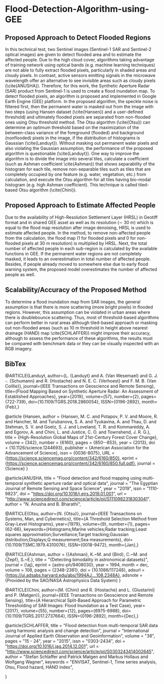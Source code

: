 # Flood-Detection-Algorithm-using-GEE


## Proposed Approach to Detect Flooded Regions
In this technical test, two Sentinel images (Sentinel-1 SAR and Sentinel-2 optical images) are given to detect flooded area and to estimate the affected people. Due to the high cloud cover, algorithms taking advantage of training network using optical bands (e.g. machine learning techniques) are not able to fully extract flooded pixels, particularly in shaded areas and cloudy pixels. In contrast, active sensors emitting signals in the microwave wavelength offer an alternative to see invisible areas such as cloudy pixels (\cite{ANUSHA}). Therefore, for this work, the Synthetic Aperture Radar (SAR) product from Sentinel-1 is used to create a flood inundation map. To detect flooded pixels, an algorithm is proposed and implemented in Google Earth Engine (GEE) platform. In the proposed algorithm, the speckle noise is filtered first, then the permanent water is masked out from the image with two steps (using Hansen dataset (\cite{Hansen}) and a user-defined threshold) and ultimately flooded pixels are separated from non-flooded ones using Otsu threshold method. The Otsu algorithm (\cite{Otsu}) can determine an optimum threshold based on the maximization of the between-class variance of the foreground (flooded) and background (nonflooded) pixels in the image, if the distribution of histograms is Gaussian (\cite{Landuyt}). Without masking out permanent water pixels and also violating the Gaussian assumption, the performance of the proposed algorithm is questionable (\cite{Landuyt}). One way to improve the algorithm is to divide the image into several tiles, calculate a coefficient (such as Ashman coefficient \cite{Ashman}) that shows separability of the histogram for each tile, remove non-separable tiles such as tiles that are completely occupied by one feature (e.g. water, vegetation, etc.) from calculation, and execute the Otsu algorithm for all tiles having bio-modal histogram (e.g. high Ashman coefficient). This technique is called tiled-based Otsu algorithm (\cite{Chini}).      


## Proposed Approach to Estimate Affected People
Due to the availability of High-Resolution Settlement Layer (HRSL) in Geotiff format and in shared GEE asset as well as its resolution ($\sim$ 30 m) which is equal to the flood map resolution after image denoising, HRSL is used to estimate affected people. In the method, to remove non-affected people from the calculation, the flood map (1 for flooded pixels and 0 for non-flooded pixels at 30 m resolution) is multiplied by HRSL. Next, the total number of affected people in each sub-region is calculated by the available functions in GEE. If the permanent water regions are not completely masked, it leads to an overestimation in total number of affected people. Besides, if people already moved to somewhere else due to early flood warning system, the proposed model overestimates the number of affected people as well.         


## Scalability/Accuracy of the Proposed Method
To determine a flood inundation map from SAR images, the general assumption is that there is more scattering (more bright pixels) in flooded regions. However, this assumption can be violated in urban areas where there is doublebounce scattering. Thus, most of threshold-based algorithms can perform better in rural areas although tiled-based approach or masking out non-flooded areas (such as 10 m threshold in height above nearest drainage (HAND) map \cite{SCHLAFFER}) might improve their accuracy, although to assess the performance of these algorithms, the results must be compared with benchmark data or they can be visually inspected with an RGB imagery.


## BibTex
@ARTICLE{Landuyt, 
author={L. {Landuyt} and A. {Van Wesemael} and G. J. -. {Schumann} and R. {Hostache} and N. E. C. {Verhoest} and F. M. B. {Van Coillie}}, 
journal={IEEE Transactions on Geoscience and Remote Sensing}, 
title={Flood Mapping Based on Synthetic Aperture Radar: An Assessment of Established Approaches}, 
year={2019}, 
volume={57}, 
number={2}, 
pages={722-739}, 
doi={10.1109/TGRS.2018.2860054}, 
ISSN={0196-2892}, 
month={Feb},}


@article {Hansen,
author = {Hansen, M. C. and Potapov, P. V. and Moore, R. and Hancher, M. and Turubanova, S. A. and Tyukavina, A. and Thau, D. and Stehman, S. V. and Goetz, S. J. and Loveland, T. R. and Kommareddy, A. and Egorov, A. and Chini, L. and Justice, C. O. and Townshend, J. R. G.},
title = {High-Resolution Global Maps of 21st-Century Forest Cover Change},
volume = {342},
number = {6160},
pages = {850--853},
year = {2013},
doi = {10.1126/science.1244693},
publisher = {American Association for the Advancement of Science},
issn = {0036-8075},
URL = {https://science.sciencemag.org/content/342/6160/850},
eprint = {https://science.sciencemag.org/content/342/6160/850.full.pdf},
journal = {Science}
}

@article{ANUSHA,
title = "Flood detection and flood mapping using multi-temporal synthetic aperture radar and optical data",
journal = "The Egyptian Journal of Remote Sensing and Space Science",
year = "2019",
issn = "1110-9823",
doi = "https://doi.org/10.1016/j.ejrs.2019.01.001",
url = "http://www.sciencedirect.com/science/article/pii/S1110982318303041",
author = "N. Anusha and B. Bharathi",

@ARTICLE{Otsu, 
author={N. {Otsu}}, 
journal={IEEE Transactions on Systems, Man, and Cybernetics}, 
title={A Threshold Selection Method from Gray-Level Histograms}, 
year={1979}, 
volume={9}, 
number={1}, 
pages={62-66}, 
keywords={Histograms;Marine vehicles;Radar tracking;Least squares approximation;Surveillance;Target tracking;Gaussian distribution;Displays;Q measurement;Sea measurements}, 
doi={10.1109/TSMC.1979.4310076}, 
ISSN={0018-9472}, 
month={Jan},}

@ARTICLE{Ashman,
author = {{Ashman}, K.~M. and {Bird}, C.~M. and {Zepf}, S.~E.},
title = "{Detecting bimodality in astronomical datasets}",
journal = {\aj},
eprint = {astro-ph/9408030},
year = 1994,
month = dec,
volume = 108,
pages = {2348-2361},
doi = {10.1086/117248},
adsurl = {https://ui.adsabs.harvard.edu/abs/1994AJ....108.2348A},
adsnote = {Provided by the SAO/NASA Astrophysics Data System}
}

@ARTICLE{Chini, 
author={M. {Chini} and R. {Hostache} and L. {Giustarini} and P. {Matgen}}, 
journal={IEEE Transactions on Geoscience and Remote Sensing}, 
title={A Hierarchical Split-Based Approach for Parametric Thresholding of SAR Images: Flood Inundation as a Test Case}, 
year={2017}, 
volume={55}, 
number={12}, 
pages={6975-6988}, 
doi={10.1109/TGRS.2017.2737664}, 
ISSN={0196-2892}, 
month={Dec},}

@article{SCHLAFFER,
title = "Flood detection from multi-temporal SAR data using harmonic analysis and change detection",
journal = "International Journal of Applied Earth Observation and Geoinformation",
volume = "38",
pages = "15 - 24",
year = "2015",
issn = "0303-2434",
doi = "https://doi.org/10.1016/j.jag.2014.12.001",
url = "http://www.sciencedirect.com/science/article/pii/S0303243414002645",
author = "Stefan Schlaffer and Patrick Matgen and Markus Hollaus and Wolfgang Wagner",
keywords = "ENVISAT, Sentinel-1, Time series analysis, Otsu, Flood hazard, HAND index",

}
